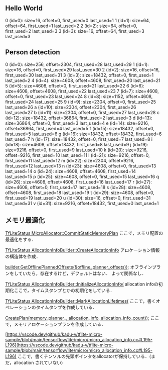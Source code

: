 ## Hello World
0 (id=0): size=16, offset=0, first_used=0 last_used=1
1 (id=1): size=64, offset=64, first_used=1 last_used=2
2 (id=2): size=64, offset=0, first_used=2 last_used=3
3 (id=3): size=16, offset=64, first_used=3 last_used=3

## Person detection
0 (id=0): size=256, offset=2304, first_used=28 last_used=29
1 (id=1): size=16, offset=0, first_used=29 last_used=30
2 (id=2): size=16, offset=16, first_used=30 last_used=31
3 (id=3): size=18432, offset=0, first_used=1 last_used=2
4 (id=4): size=4608, offset=4608, first_used=20 last_used=21
5 (id=5): size=4608, offset=0, first_used=21 last_used=22
6 (id=6): size=4608, offset=4608, first_used=22 last_used=23
7 (id=7): size=4608, offset=0, first_used=23 last_used=24
8 (id=8): size=1152, offset=4608, first_used=24 last_used=25
9 (id=9): size=2304, offset=0, first_used=25 last_used=26
a (id=10): size=2304, offset=2304, first_used=26 last_used=27
b (id=11): size=2304, offset=0, first_used=27 last_used=28
c (id=12): size=18432, offset=36864, first_used=2 last_used=3
d (id=13): size=36864, offset=0, first_used=3 last_used=4
e (id=14): size=9216, offset=36864, first_used=4 last_used=5
f (id=15): size=18432, offset=0, first_used=5 last_used=6
g (id=16): size=18432, offset=18432, first_used=6 last_used=7
h (id=17): size=18432, offset=0, first_used=7 last_used=8
i (id=18): size=4608, offset=18432, first_used=8 last_used=9
j (id=19): size=9216, offset=0, first_used=9 last_used=10
k (id=20): size=9216, offset=9216, first_used=10 last_used=11
l (id=21): size=9216, offset=0, first_used=11 last_used=12
m (id=22): size=2304, offset=9216, first_used=12 last_used=13
n (id=23): size=4608, offset=0, first_used=13 last_used=14
o (id=24): size=4608, offset=4608, first_used=14 last_used=15
p (id=25): size=4608, offset=0, first_used=15 last_used=16
q (id=26): size=4608, offset=4608, first_used=16 last_used=17
r (id=27): size=4608, offset=0, first_used=17 last_used=18
s (id=28): size=4608, offset=4608, first_used=18 last_used=19
t (id=29): size=4608, offset=0, first_used=19 last_used=20
u (id=30): size=16, offset=0, first_used=31 last_used=31
v (id=31): size=9216, offset=18432, first_used=0 last_used=1


## メモリ最適化
[TfLiteStatus MicroAllocator::CommitStaticMemoryPlan](https://vscode.dev/github/kadu-v/tflite-micro-sample/blob/main/tensorflow/lite/micro/micro_allocator.cc#L802)
ここで，メモリ配置の最適化をする．


[TfLiteStatus AllocationInfoBuilder::CreateAllocationInfo](https://vscode.dev/github/kadu-v/tflite-micro-sample/blob/main/tensorflow/lite/micro/micro_allocation_info.cc#L103)
アロケーション情報の構造体を作成．

[builder.GetOfflinePlannedOffsets(&offline_planner_offsets));](https://vscode.dev/github/kadu-v/tflite-micro-sample/blob/main/tensorflow/lite/micro/micro_allocator.cc#L824)
オフラインプランをしていたら，存在するけど，デフォルトはない．
よって関係なし．


[TfLiteStatus AllocationInfoBuilder::InitializeAllocationInfo(](https://vscode.dev/github/kadu-v/tflite-micro-sample/blob/main/tensorflow/lite/micro/micro_allocation_info.cc#L178)
allocation infoの初期化ここで，タイムスタンプとかの初期化をしている．

[TfLiteStatus AllocationInfoBuilder::MarkAllocationLifetimes(](https://vscode.dev/github/kadu-v/tflite-micro-sample/blob/main/tensorflow/lite/micro/micro_allocation_info.cc#L233-L234)
ここで，書くオペレーションのタイムタンプを作成している．

[CreatePlan(memory_planner_, allocation_info, allocation_info_count));](https://vscode.dev/github/kadu-v/tflite-micro-sample/blob/main/tensorflow/lite/micro/micro_allocator.cc#L859-L860)
ここで，メモリアロケーションプランを作成している．


[https://vscode.dev/github/kadu-v/tflite-micro-sample/blob/main/tensorflow/lite/micro/micro_allocation_info.cc#L195-L196](https://vscode.dev/github/kadu-v/tflite-micro-sample/blob/main/tensorflow/lite/micro/micro_allocation_info.cc#L195-L196)
ここで，書くテンソルの先頭ポインタをallocatorが保持している．(まだ，allocation されていない)
